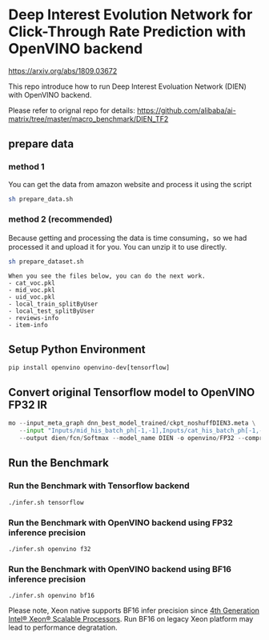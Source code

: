 # Deep Interest Evolution Network for Click-Through Rate Prediction with OpenVINO backend
https://arxiv.org/abs/1809.03672

This repo introduce how to run Deep Interest Evoluation Network (DIEN) with OpenVINO backend.

Please refer to orignal repo for details: https://github.com/alibaba/ai-matrix/tree/master/macro_benchmark/DIEN_TF2

## prepare data
### method 1
You can get the data from amazon website and process it using the script
```bash
sh prepare_data.sh
```
### method 2 (recommended)
Because getting and processing the data is time consuming，so we had processed it and upload it for you. You can unzip it to use directly.
```bash
sh prepare_dataset.sh
```
```
When you see the files below, you can do the next work. 
- cat_voc.pkl 
- mid_voc.pkl 
- uid_voc.pkl 
- local_train_splitByUser 
- local_test_splitByUser 
- reviews-info
- item-info
```

## Setup Python Environment
```
pip install openvino openvino-dev[tensorflow]
```

## Convert original Tensorflow model to OpenVINO FP32 IR
```python
mo --input_meta_graph dnn_best_model_trained/ckpt_noshuffDIEN3.meta \
   --input "Inputs/mid_his_batch_ph[-1,-1],Inputs/cat_his_batch_ph[-1,-1],Inputs/uid_batch_ph[-1],Inputs/mid_batch_ph[-1],Inputs/cat_batch_ph[-1],Inputs/mask[-1,-1],Inputs/seq_len_ph[-1]" \
   --output dien/fcn/Softmax --model_name DIEN -o openvino/FP32 --compress_to_fp16=False
```

## Run the Benchmark

### Run the Benchmark with Tensorflow backend
```
./infer.sh tensorflow
```

### Run the Benchmark with OpenVINO backend using FP32 inference precision
```
./infer.sh openvino f32
```

### Run the Benchmark with OpenVINO backend using BF16 inference precision
```
./infer.sh openvino bf16
```
Please note, Xeon native supports BF16 infer precision since [4th Generation Intel® Xeon® Scalable Processors](https://ark.intel.com/content/www/us/en/ark/products/codename/126212/products-formerly-sapphire-rapids.html). Run BF16 on legacy Xeon platform may lead to performance degratation. 
